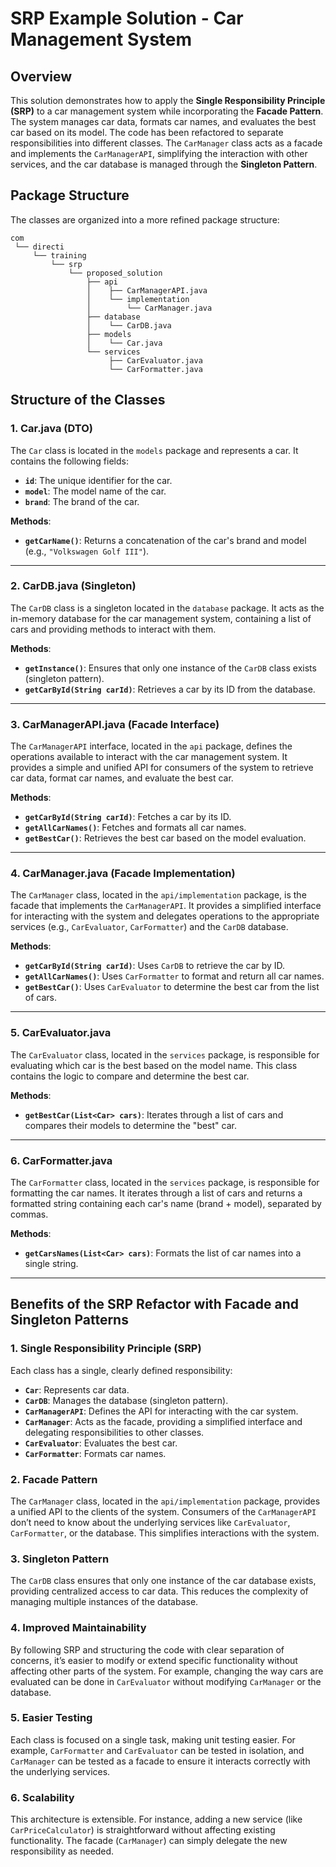 # SRP Example Solution - Car Management System

## Overview

This solution demonstrates how to apply the **Single Responsibility Principle (SRP)** to a car management system while incorporating the **Facade Pattern**. The system manages car data, formats car names, and evaluates the best car based on its model. The code has been refactored to separate responsibilities into different classes. The `CarManager` class acts as a facade and implements the `CarManagerAPI`, simplifying the interaction with other services, and the car database is managed through the **Singleton Pattern**.

## Package Structure

The classes are organized into a more refined package structure:
```
com
 └── directi
     └── training
         └── srp
             └── proposed_solution
                 ├── api
                 │    ├── CarManagerAPI.java
                 │    └── implementation
                 │        └── CarManager.java
                 ├── database
                 │    └── CarDB.java
                 ├── models
                 │    └── Car.java
                 └── services
                      ├── CarEvaluator.java
                      └── CarFormatter.java

```

## Structure of the Classes

### 1. **Car.java (DTO)**

The `Car` class is located in the `models` package and represents a car. It contains the following fields:

- **`id`**: The unique identifier for the car.
- **`model`**: The model name of the car.
- **`brand`**: The brand of the car.

**Methods**:
- **`getCarName()`**: Returns a concatenation of the car's brand and model (e.g., `"Volkswagen Golf III"`).

---

### 2. **CarDB.java (Singleton)**

The `CarDB` class is a singleton located in the `database` package. It acts as the in-memory database for the car management system, containing a list of cars and providing methods to interact with them.

**Methods**:
- **`getInstance()`**: Ensures that only one instance of the `CarDB` class exists (singleton pattern).
- **`getCarById(String carId)`**: Retrieves a car by its ID from the database.

---

### 3. **CarManagerAPI.java (Facade Interface)**

The `CarManagerAPI` interface, located in the `api` package, defines the operations available to interact with the car management system. It provides a simple and unified API for consumers of the system to retrieve car data, format car names, and evaluate the best car.

**Methods**:
- **`getCarById(String carId)`**: Fetches a car by its ID.
- **`getAllCarNames()`**: Fetches and formats all car names.
- **`getBestCar()`**: Retrieves the best car based on the model evaluation.

---

### 4. **CarManager.java (Facade Implementation)**

The `CarManager` class, located in the `api/implementation` package, is the facade that implements the `CarManagerAPI`. It provides a simplified interface for interacting with the system and delegates operations to the appropriate services (e.g., `CarEvaluator`, `CarFormatter`) and the `CarDB` database.

**Methods**:
- **`getCarById(String carId)`**: Uses `CarDB` to retrieve the car by ID.
- **`getAllCarNames()`**: Uses `CarFormatter` to format and return all car names.
- **`getBestCar()`**: Uses `CarEvaluator` to determine the best car from the list of cars.

---

### 5. **CarEvaluator.java**

The `CarEvaluator` class, located in the `services` package, is responsible for evaluating which car is the best based on the model name. This class contains the logic to compare and determine the best car.

**Methods**:
- **`getBestCar(List<Car> cars)`**: Iterates through a list of cars and compares their models to determine the "best" car.

---

### 6. **CarFormatter.java**

The `CarFormatter` class, located in the `services` package, is responsible for formatting the car names. It iterates through a list of cars and returns a formatted string containing each car's name (brand + model), separated by commas.

**Methods**:
- **`getCarsNames(List<Car> cars)`**: Formats the list of car names into a single string.

---

## Benefits of the SRP Refactor with Facade and Singleton Patterns

### 1. **Single Responsibility Principle (SRP)**

Each class has a single, clearly defined responsibility:

- **`Car`**: Represents car data.
- **`CarDB`**: Manages the database (singleton pattern).
- **`CarManagerAPI`**: Defines the API for interacting with the car system.
- **`CarManager`**: Acts as the facade, providing a simplified interface and delegating responsibilities to other classes.
- **`CarEvaluator`**: Evaluates the best car.
- **`CarFormatter`**: Formats car names.

### 2. **Facade Pattern**

The `CarManager` class, located in the `api/implementation` package, provides a unified API to the clients of the system. Consumers of the `CarManagerAPI` don’t need to know about the underlying services like `CarEvaluator`, `CarFormatter`, or the database. This simplifies interactions with the system.

### 3. **Singleton Pattern**

The `CarDB` class ensures that only one instance of the car database exists, providing centralized access to car data. This reduces the complexity of managing multiple instances of the database.

### 4. **Improved Maintainability**

By following SRP and structuring the code with clear separation of concerns, it’s easier to modify or extend specific functionality without affecting other parts of the system. For example, changing the way cars are evaluated can be done in `CarEvaluator` without modifying `CarManager` or the database.

### 5. **Easier Testing**

Each class is focused on a single task, making unit testing easier. For example, `CarFormatter` and `CarEvaluator` can be tested in isolation, and `CarManager` can be tested as a facade to ensure it interacts correctly with the underlying services.

### 6. **Scalability**

This architecture is extensible. For instance, adding a new service (like `CarPriceCalculator`) is straightforward without affecting existing functionality. The facade (`CarManager`) can simply delegate the new responsibility as needed.
